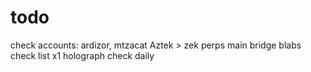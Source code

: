 # todo
check accounts:
ardizor, mtzacat
Aztek > zek
perps
main bridge
blabs
check list
x1
holograph
check daily
